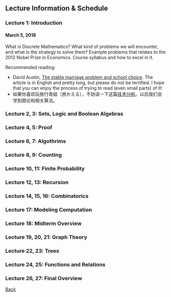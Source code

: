 ## Lecture Information & Schedule

### Lecture 1: Introduction

#### March 5, 2018

What is Discrete Mathematics? What kind of problems we will encounter, and what is the strategy to solve them? Example problems that relates to the 2012 Nobel Prize in Economics. Course syllabus and how to excel in it.

Recommended reading: 
+ David Austin, [The stable marriage problem and school choice](http://www.ams.org/publicoutreach/feature-column/fc-2015-03). The article is in English and pretty long, but please do not be terrified. I hope that you can enjoy the process of trying to read (even small parts) of it!
+ 如果你喜欢玩旅行青蛙（旅かえる），不妨读一下这篇[技术分析](https://www.zhihu.com/question/68733553/answer/305463907)。以后我们会学到图论和相关算法。

### Lecture 2, 3: Sets, Logic and Boolean Algebras

### Lecture 4, 5: Proof

### Lecture 6, 7: Algothrims

### Lecture 8, 9: Counting

### Lecture 10, 11: Finite Probability

### Lecture 12, 13: Recursion

### Lecture 14, 15, 16: Combinatorics

### Lecture 17: Modeling Computation

### Lecture 18: Midterm Overview

### Lecture 19, 20, 21: Graph Theory

### Lecture 22, 23: Trees

### Lecture 24, 25: Functions and Relations

### Lecture 26, 27: Final Overview

[Back](/index.md)
